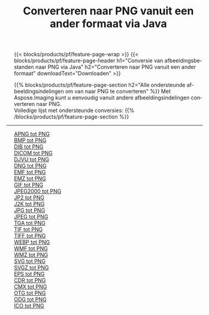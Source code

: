 ﻿---
title: Converteren naar PNG vanuit een ander formaat via Java 
weight: 3920
url: /nl/java/conversion/to/png 
lang: nl
langdirlevel: 2
locales: zh-hans,ja,it,ru,de,es,fr,nl,id,lt,pl,pt,vi,tr,ko,zh-hant,ar,hi,th,sv,cs,uk,he
description: Met behulp van Aspose.Imaging kunt u eenvoudig converteren naar PNG vanuit een ander formaat
---

{{< blocks/products/pf/feature-page-wrap >}}
{{< blocks/products/pf/feature-page-header h1="Conversie van afbeeldingsbestanden naar PNG via Java" h2="Converteren naar PNG vanuit een ander formaat" downloadText="Downloaden" >}}


{{% blocks/products/pf/feature-page-section  h2="Alle ondersteunde afbeeldingsindelingen om van naar PNG te converteren" %}}
Met Aspose.Imaging kunt u eenvoudig vanuit andere afbeeldingsindelingen converteren naar PNG.
<br/>
Volledige lijst met ondersteunde conversies:
{{% /blocks/products/pf/feature-page-section %}}
<div class="container-fluid productfamilypage bg-gray">
    <div class="convertypes bg-gray agp-content section">
        <div class="container">
		<hr style="margin-left:-20px;"/>
		<div class="row other-converters">
		    <div class='col-md-2 other-converter remove-lp remove-rp'><a href="/imaging/nl/java/conversion/apng-to-png" >APNG tot PNG</a></div>
<div class='col-md-2 other-converter remove-lp remove-rp'><a href="/imaging/nl/java/conversion/bmp-to-png" >BMP tot PNG</a></div>
<div class='col-md-2 other-converter remove-lp remove-rp'><a href="/imaging/nl/java/conversion/dib-to-png" >DIB tot PNG</a></div>
<div class='col-md-2 other-converter remove-lp remove-rp'><a href="/imaging/nl/java/conversion/dicom-to-png" >DICOM tot PNG</a></div>
<div class='col-md-2 other-converter remove-lp remove-rp'><a href="/imaging/nl/java/conversion/djvu-to-png" >DJVU tot PNG</a></div>
<div class='col-md-2 other-converter remove-lp remove-rp'><a href="/imaging/nl/java/conversion/dng-to-png" >DNG tot PNG</a></div>
<div class='col-md-2 other-converter remove-lp remove-rp'><a href="/imaging/nl/java/conversion/emf-to-png" >EMF tot PNG</a></div>
<div class='col-md-2 other-converter remove-lp remove-rp'><a href="/imaging/nl/java/conversion/emz-to-png" >EMZ tot PNG</a></div>
<div class='col-md-2 other-converter remove-lp remove-rp'><a href="/imaging/nl/java/conversion/gif-to-png" >GIF tot PNG</a></div>
<div class='col-md-2 other-converter remove-lp remove-rp'><a href="/imaging/nl/java/conversion/jpeg2000-to-png" >JPEG2000 tot PNG</a></div>
<div class='col-md-2 other-converter remove-lp remove-rp'><a href="/imaging/nl/java/conversion/jp2-to-png" >JP2 tot PNG</a></div>
<div class='col-md-2 other-converter remove-lp remove-rp'><a href="/imaging/nl/java/conversion/j2k-to-png" >J2K tot PNG</a></div>
<div class='col-md-2 other-converter remove-lp remove-rp'><a href="/imaging/nl/java/conversion/jpg-to-png" >JPG tot PNG</a></div>
<div class='col-md-2 other-converter remove-lp remove-rp'><a href="/imaging/nl/java/conversion/jpeg-to-png" >JPEG tot PNG</a></div>
<div class='col-md-2 other-converter remove-lp remove-rp'><a href="/imaging/nl/java/conversion/tga-to-png" >TGA tot PNG</a></div>
<div class='col-md-2 other-converter remove-lp remove-rp'><a href="/imaging/nl/java/conversion/tif-to-png" >TIF tot PNG</a></div>
<div class='col-md-2 other-converter remove-lp remove-rp'><a href="/imaging/nl/java/conversion/tiff-to-png" >TIFF tot PNG</a></div>
<div class='col-md-2 other-converter remove-lp remove-rp'><a href="/imaging/nl/java/conversion/webp-to-png" >WEBP tot PNG</a></div>
<div class='col-md-2 other-converter remove-lp remove-rp'><a href="/imaging/nl/java/conversion/wmf-to-png" >WMF tot PNG</a></div>
<div class='col-md-2 other-converter remove-lp remove-rp'><a href="/imaging/nl/java/conversion/wmz-to-png" >WMZ tot PNG</a></div>
<div class='col-md-2 other-converter remove-lp remove-rp'><a href="/imaging/nl/java/conversion/svg-to-png" >SVG tot PNG</a></div>
<div class='col-md-2 other-converter remove-lp remove-rp'><a href="/imaging/nl/java/conversion/svgz-to-png" >SVGZ tot PNG</a></div>
<div class='col-md-2 other-converter remove-lp remove-rp'><a href="/imaging/nl/java/conversion/eps-to-png" >EPS tot PNG</a></div>
<div class='col-md-2 other-converter remove-lp remove-rp'><a href="/imaging/nl/java/conversion/cdr-to-png" >CDR tot PNG</a></div>
<div class='col-md-2 other-converter remove-lp remove-rp'><a href="/imaging/nl/java/conversion/cmx-to-png" >CMX tot PNG</a></div>
<div class='col-md-2 other-converter remove-lp remove-rp'><a href="/imaging/nl/java/conversion/otg-to-png" >OTG tot PNG</a></div>
<div class='col-md-2 other-converter remove-lp remove-rp'><a href="/imaging/nl/java/conversion/odg-to-png" >ODG tot PNG</a></div>
<div class='col-md-2 other-converter remove-lp remove-rp'><a href="/imaging/nl/java/conversion/ico-to-png" >ICO tot PNG</a></div>
                </div>
        </div>
    </div>
</div>
<br/>

